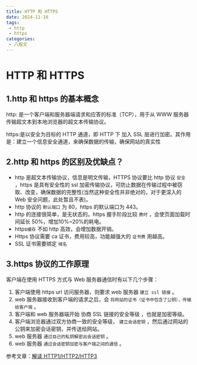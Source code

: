 ```yaml
---
title: HTTP 和 HTTPS
date: 2024-11-16
tags:
 - http
 - https
categories:
 - 八股文
---
```


# HTTP 和 HTTPS
## 1.http 和 https 的基本概念
http: 是⼀个客户端和服务器端请求和应答的标准（TCP），用于从 WWW 服务器传输超文本到本地浏览器的超文本传输协议。

https:是以安全为目标的 HTTP 通道，即 HTTP 下 加入 SSL 层进⾏加密。其作用是：建立⼀个信息安全通道，来确保数据的传输，确保⽹站的真实性

## 2.http 和 https 的区别及优缺点？
- http 是超文本传输协议，信息是明文传输，HTTPS 协议要比 http 协议 `安全` ，https 是具有安全性的 ssl 加密传输协议，可防⽌数据在传输过程中被窃取、改变，确保数据的完整性(当然这种安全性并非绝对的，对于更深入的 Web 安全问题，此处暂且不表)。
- http 协议的 `默认端口` 为 80，https 的默认端口为 443。
- http 的连接很简单，是无状态的。https 握⼿阶段比较 `费时` ，会使⻚⾯加载时间延⻓ 50%，增加10%~20%的耗电。
- https`缓存` 不如 http 高效，会增加数据开销。
- Https 协议需要 ca 证书，费用较高，功能越强⼤的 `证书费` 用越高。
- SSL 证书需要绑定 `域名`

## 3.https 协议的⼯作原理
客户端在使用 HTTPS 方式与 Web 服务器通信时有以下⼏个步骤：
1. 客户端使用 https url 访问服务器，则要求 web 服务器 `建立 ssl 链接` 。
2. web 服务器接收到客户端的请求之后，会 `将⽹站的证书（证书中包含了公钥），传输给客户端` 。
3. 客户端和 web 服务器端开始 协商 SSL 链接的安全等级 ，也就是加密等级。
4. 客户端浏览器通过双方协商⼀致的安全等级， `建立会话密钥` ，然后通过⽹站的公钥来加密会话密钥，并传送给⽹站。
5. web 服务器 `通过⾃⼰的私钥解密出会话密钥` 。
6. web 服务器 `通过会话密钥加密与客户端之间的通信` 。

参考文章：[解读 HTTP1/HTTP2/HTTP3](https://juejin.cn/post/6995109407545622542)